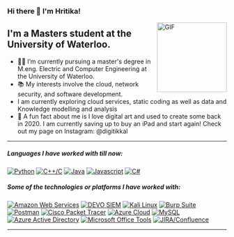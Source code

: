 
### Hi there 👋 I'm Hritika!
<img align="right" alt="GIF" height="160px" src="https://media3.giphy.com/media/ub8skCISGGNxCeZTNb/giphy.gif" />

## I'm a Masters student at the University of Waterloo.

- 👨‍💻 I’m currently pursuing a master's degree in M.eng. Electric and Computer Engineering at the University of Waterloo.
- 📚 My interests involve the cloud, network security, and software development.
- I am currently exploring cloud services, static coding as well as data and Knowledge modelling and analysis
- :dizzy: A fun fact about me is I love digital art and used to create some back in 2020. I am currently saving up to buy an iPad and start again! Check out my page on Instagram: @digitikkal

--- 

##### Languages I have worked with till now:
[![Python](https://img.shields.io/badge/Python-87CEEB?style=for-the-badge&logo=python&logoColor=white)](https://www.python.org/)
[![C++/C](https://img.shields.io/badge/C++/C-FFB6C1?style=for-the-badge&logo=c%2B%2B&logoColor=white)](https://en.wikipedia.org/wiki/C%2B%2B)
[![Java](https://img.shields.io/badge/Java-FFD700?style=for-the-badge&logo=java&logoColor=white)](https://www.java.com/)
[![Javascript](https://img.shields.io/badge/Javascript-90EE90?style=for-the-badge&logo=javascript&logoColor=white)](https://developer.mozilla.org/en-US/docs/Web/JavaScript)
[![C#](https://img.shields.io/badge/C%23-FFA07A?style=for-the-badge&logo=c-sharp&logoColor=white)](https://docs.microsoft.com/en-us/dotnet/csharp/)

##### Some of the technologies or platforms I have worked with:
[![Amazon Web Services](https://img.shields.io/badge/Amazon_Web_Services-FADADD?style=for-the-badge&logo=amazon-aws&logoColor=black)](https://aws.amazon.com/what-is-cloud-computing/)
[![DEVO SIEM](https://img.shields.io/badge/DEVO_SIEM-FFDFD3?style=for-the-badge&logo=devo&logoColor=black)](https://www.devo.com/)
[![Kali Linux](https://img.shields.io/badge/Kali_Linux-FFDFE5?style=for-the-badge&logo=kali-linux&logoColor=black)](https://www.kali.org/)
[![Burp Suite](https://img.shields.io/badge/Burp_Suite-D9EAD3?style=for-the-badge&logo=burp-suite&logoColor=black)](https://portswigger.net/burp)
[![Postman](https://img.shields.io/badge/Postman-FEEBF6?style=for-the-badge&logo=postman&logoColor=black)](https://www.postman.com/)
[![Cisco Packet Tracer](https://img.shields.io/badge/Cisco_Packet_Tracer-D5F4E6?style=for-the-badge&logo=cisco&logoColor=black)](https://www.netacad.com/courses/packet-tracer)
[![Azure Cloud](https://img.shields.io/badge/Azure_Cloud-FDE9F0?style=for-the-badge&logo=microsoft-azure&logoColor=black)](https://azure.microsoft.com/)
[![MySQL](https://img.shields.io/badge/MySQL-FDF6E3?style=for-the-badge&logo=mysql&logoColor=black)](https://www.mysql.com/)
[![Azure Active Directory](https://img.shields.io/badge/Azure_Active_Directory-FFE8D6?style=for-the-badge&logo=microsoft-azure&logoColor=black)](https://azure.microsoft.com/)
[![Microsoft Office Tools](https://img.shields.io/badge/Microsoft_Office_Tools-EDEDED?style=for-the-badge&logo=microsoft&logoColor=black)](https://www.microsoft.com/en-us/microsoft-365/get-started-with-office-2019)
[![JIRA/Confluence](https://img.shields.io/badge/JIRA_Confluence-E6EAF7?style=for-the-badge&logo=atlassian&logoColor=black)](https://www.atlassian.com/software/confluence/jira-integration)

---
